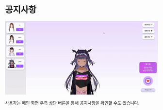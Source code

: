 # 공지사항

<div align="center">
    <img src="../gif/main(공지사항).gif"/>
</div>

사용자는 메인 화면 우측 상단 버튼을 통해 공지사항을 확인할 수도 있습니다.
